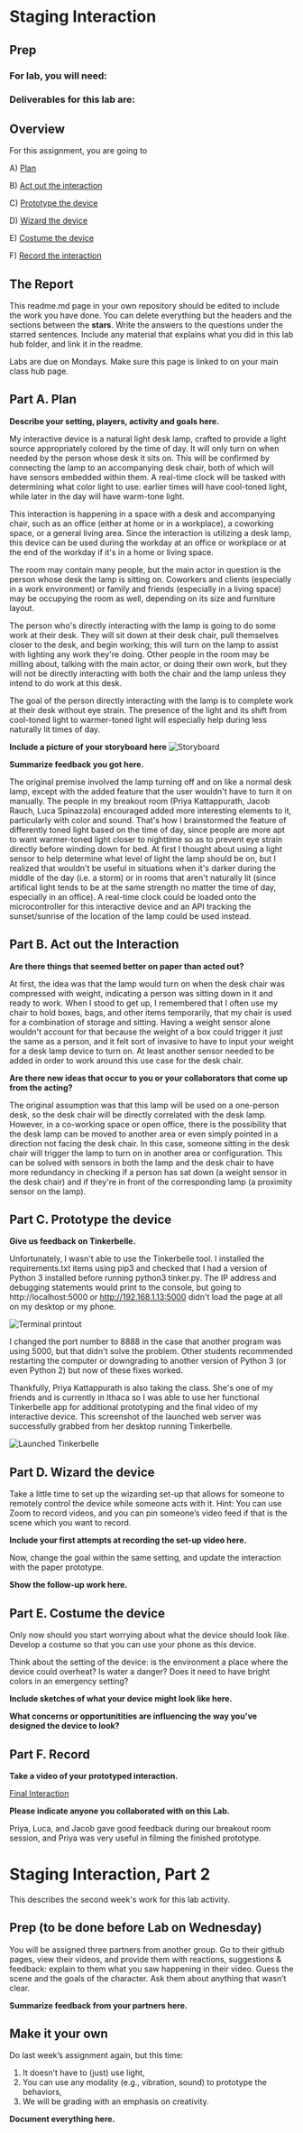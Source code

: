 # Staging Interaction

## Prep

### For lab, you will need:

### Deliverables for this lab are: 

## Overview
For this assignment, you are going to 

A) [Plan](#part-a-plan) 

B) [Act out the interaction](#part-b-act-out-the-interaction) 

C) [Prototype the device](#part-c-prototype-the-device)

D) [Wizard the device](#part-d-wizard-the-device) 

E) [Costume the device](#part-e-costume-the-device)

F) [Record the interaction](#part-f-record)

## The Report
This readme.md page in your own repository should be edited to include the work you have done. You can delete everything but the headers and the sections between the **stars**. Write the answers to the questions under the starred sentences. Include any material that explains what you did in this lab hub folder, and link it in the readme.

Labs are due on Mondays. Make sure this page is linked to on your main class hub page.

## Part A. Plan 

**Describe your setting, players, activity and goals here.**

My interactive device is a natural light desk lamp, crafted to provide a light source appropriately colored by the time of day. It will only turn on when needed by the person whose desk it sits on. This will be confirmed by connecting the lamp to an accompanying desk chair, both of which will have sensors embedded within them. A real-time clock will be tasked with determining what color light to use: earlier times will have cool-toned light, while later in the day will have warm-tone light.

This interaction is happening in a space with a desk and accompanying chair, such as an office (either at home or in a workplace), a coworking space, or a general living area. Since the interaction is utilizing a desk lamp, this device can be used during the workday at an office or workplace or at the end of the workday if it's in a home or living space.

The room may contain many people, but the main actor in question is the person whose desk the lamp is sitting on. Coworkers and clients (especially in a work environment) or family and friends (especially in a living space) may be occupying the room as well, depending on its size and furniture layout. 

The person who's directly interacting with the lamp is going to do some work at their desk. They will sit down at their desk chair, pull themselves closer to the desk, and begin working; this will turn on the lamp to assist with lighting any work they're doing. Other people in the room may be milling about, talking with the main actor, or doing their own work, but they will not be directly interacting with both the chair and the lamp unless they intend to do work at this desk.

The goal of the person directly interacting with the lamp is to complete work at their desk without eye strain. The presence of the light and its shift from cool-toned light to warmer-toned light will especially help during less naturally lit times of day.

**Include a picture of your storyboard here**
![Storyboard](Storyboard.jpg)

**Summarize feedback you got here.**

The original premise involved the lamp turning off and on like a normal desk lamp, except with the added feature that the user wouldn't have to turn it on manually. The people in my breakout room (Priya Kattappurath, Jacob Rauch, Luca Spinazzola) encouraged added more interesting elements to it, particularly with color and sound. That's how I brainstormed the feature of differently toned light based on the time of day, since people are more apt to want warmer-toned light closer to nighttime so as to prevent eye strain directly before winding down for bed. At first I thought about using a light sensor to help determine what level of light the lamp should be on, but I realized that wouldn't be useful in situations when it's darker during the middle of the day (i.e. a storm) or in rooms that aren't naturally lit (since artifical light tends to be at the same strength no matter the time of day, especially in an office). A real-time clock could be loaded onto the microcontroller for this interactive device and an API tracking the sunset/sunrise of the location of the lamp could be used instead.

## Part B. Act out the Interaction

**Are there things that seemed better on paper than acted out?**

At first, the idea was that the lamp would turn on when the desk chair was compressed with weight, indicating a person was sitting down in it and ready to work. When I stood to get up, I remembered that I often use my chair to hold boxes, bags, and other items temporarily, that my chair is used for a combination of storage and sitting. Having a weight sensor alone wouldn't account for that because the weight of a box could trigger it just the same as a person, and it felt sort of invasive to have to input your weight for a desk lamp device to turn on. At least another sensor needed to be added in order to work around this use case for the desk chair.

**Are there new ideas that occur to you or your collaborators that come up from the acting?**

The original assumption was that this lamp will be used on a one-person desk, so the desk chair will be directly correlated with the desk lamp. However, in a co-working space or open office, there is the possibility that the desk lamp can be moved to another area or even simply pointed in a direction not facing the desk chair. In this case, someone sitting in the desk chair will trigger the lamp to turn on in another area or configuration. This can be solved with sensors in both the lamp and the desk chair to have more redundancy in checking if a person has sat down (a weight sensor in the desk chair) and if they're in front of the corresponding lamp (a proximity sensor on the lamp). 

## Part C. Prototype the device

**Give us feedback on Tinkerbelle.**

Unfortunately, I wasn't able to use the Tinkerbelle tool. I installed the requirements.txt items using pip3 and checked that I had a version of Python 3 installed before running python3 tinker.py. The IP address and debugging statements would print to the console, but going to http://localhost:5000 or http://192.168.1.13:5000 didn't load the page at all on my desktop or my phone. 

![Terminal printout](terminal.png)

I changed the port number to 8888 in the case that another program was using 5000, but that didn't solve the problem. Other students recommended restarting the computer or downgrading to another version of Python 3 (or even Python 2) but now of these fixes worked. 

Thankfully, Priya Kattappurath is also taking the class. She's one of my friends and is currently in Ithaca so I was able to use her functional Tinkerbelle app for additional prototyping and the final video of my interactive device. This screenshot of the launched web server was successfully grabbed from her desktop running Tinkerbelle.

![Launched Tinkerbelle](server.png)

## Part D. Wizard the device
Take a little time to set up the wizarding set-up that allows for someone to remotely control the device while someone acts with it. Hint: You can use Zoom to record videos, and you can pin someone’s video feed if that is the scene which you want to record. 

**Include your first attempts at recording the set-up video here.**

Now, change the goal within the same setting, and update the interaction with the paper prototype. 

**Show the follow-up work here.**

## Part E. Costume the device

Only now should you start worrying about what the device should look like. Develop a costume so that you can use your phone as this device.

Think about the setting of the device: is the environment a place where the device could overheat? Is water a danger? Does it need to have bright colors in an emergency setting?

**Include sketches of what your device might look like here.**

**What concerns or opportunitities are influencing the way you've designed the device to look?**


## Part F. Record

**Take a video of your prototyped interaction.**

[Final Interaction](https://youtu.be/dxMwPZV3G44)

**Please indicate anyone you collaborated with on this Lab.**

Priya, Luca, and Jacob gave good feedback during our breakout room session, and Priya was very useful in filming the finished prototype.

# Staging Interaction, Part 2 

This describes the second week's work for this lab activity.


## Prep (to be done before Lab on Wednesday)

You will be assigned three partners from another group. Go to their github pages, view their videos, and provide them with reactions, suggestions & feedback: explain to them what you saw happening in their video. Guess the scene and the goals of the character. Ask them about anything that wasn’t clear. 

**Summarize feedback from your partners here.**

## Make it your own

Do last week’s assignment again, but this time: 
1) It doesn’t have to (just) use light, 
2) You can use any modality (e.g., vibration, sound) to prototype the behaviors, 
3) We will be grading with an emphasis on creativity. 

**Document everything here.**
